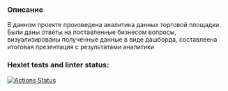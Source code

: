 ### Описание
В данном проекте произведена аналитика данных торговой площадки. Были даны ответы на поставленные бизнесом вопросы, визуализированы полученные данные в виде дашборда, составлеена итоговая презентация с результатами аналитики 

### Hexlet tests and linter status:
[![Actions Status](https://github.com/NectarHeHe/data-analytics-project-92/actions/workflows/hexlet-check.yml/badge.svg)](https://github.com/NectarHeHe/data-analytics-project-92/actions)
